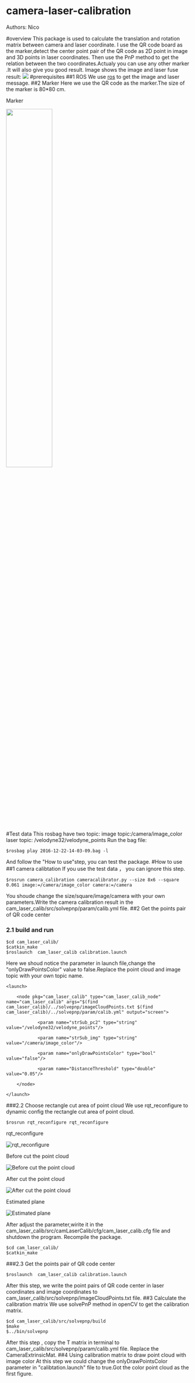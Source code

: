 # camera-laser-calibration
 Authors: Nico

#overview
This package is used to calculate the translation and rotation matrix between camera and laser coordinate.
I use the QR code board as the marker,detect the center point pair of the QR code as 2D point in image and 3D points in laser coordinates. Then use the PnP method to get the relation between the two coordinates.Actualy you can use any other marker .It will also give you good result.
Image shows the image and laser fuse result:
![](https://github.com/NicoChou/camera-laser-calibration/raw/master/screenshots/1.png)
#prerequisites
##1 ROS
We use [ros](http://wiki.ros.org/indigo/Installation/Ubuntu) to get the image and laser message.
##2 Marker
Here we use the QR code as the marker.The size of the marker is 80*80 cm.

Marker

<img src="https://github.com/NicoChou/camera-laser-calibration/raw/master/screenshots/2.png" width="50%" height="50%">

#Test data
This rosbag have two topic:
image topic:/camera/image_color 
laser topic: /velodyne32/velodyne_points
Run the bag file:
```
$rosbag play 2016-12-22-14-03-09.bag -l
```
And follow the "How to use"step, you can test the package.
#How to use 
##1 camera calibtation 
If you use the test data ， you can ignore this step.
```
$rosrun camera_calibration cameracalibrator.py --size 8x6 --square 0.061 image:=/camera/image_color camera:=/camera
```
You shoude change the size/square/image/camera with your own parameters.Write the camera calibration result in the cam_laser_calib/src/solvepnp/param/calib.yml file.
##2 Get the points pair of QR code center
### 2.1 build and run
```
$cd cam_laser_calib/
$catkin_make
$roslaunch  cam_laser_calib calibration.launch
```
Here we shoud notice the parameter in launch file,change the "onlyDrawPointsColor" value to false.Replace the point cloud and image topic with your own topic name.
```
<launch>

	<node pkg="cam_laser_calib" type="cam_laser_calib_node" name="cam_laser_calib" args="$(find cam_laser_calib)/../solvepnp/imageCloudPoints.txt $(find cam_laser_calib)/../solvepnp/param/calib.yml" output="screen">

		    <param name="strSub_pc2" type="string" value="/velodyne32/velodyne_points"/>

	   		<param name="strSub_img" type="string" value="/camera/image_color"/>

	  	 	<param name="onlyDrawPointsColor" type="bool" value="false"/>

		    <param name="DistanceThreshold" type="double" value="0.05"/>

	</node>

</launch>
```
###2.2 Choose rectangle cut area of  point cloud
We use rqt_reconfigure to dynamic config the rectangle cut area of  point cloud.
```
$rosrun rqt_reconfigure rqt_reconfigure 
```
rqt_reconfigure

![rqt_reconfigure](https://github.com/NicoChou/camera-laser-calibration/raw/master/screenshots/3.png)

Before cut the point cloud

![Before cut the point cloud](https://github.com/NicoChou/camera-laser-calibration/raw/master/screenshots/4.png)

After cut the point cloud

![After cut the point cloud](https://github.com/NicoChou/camera-laser-calibration/raw/master/screenshots/5.png)

Estimated plane

![Estimated plane](https://github.com/NicoChou/camera-laser-calibration/raw/master/screenshots/6.png )


After adjust the parameter,wirite it in the  cam_laser_calib/src/camLaserCalib/cfg/cam_laser_calib.cfg file and shutdown the program. Recompile the package.
```
$cd cam_laser_calib/
$catkin_make 
```
###2.3 Get the points pair of QR code center
```
$roslaunch  cam_laser_calib calibration.launch
```
After this step, we write the point pairs of QR code center in laser coordinates and  image coordinates to cam_laser_calib/src/solvepnp/imageCloudPoints.txt file.
##3 Calculate the calibration matrix
We use solvePnP method in openCV to get the calibration matrix.
```
$cd cam_laser_calib/src/solvepnp/build
$make
$../bin/solvepnp
```
After this step , copy the T matrix in terminal to cam_laser_calib/src/solvepnp/param/calib.yml file. Replace the CameraExtrinsicMat.
##4 Using calibration matrix to draw point cloud with image color
At this step we could change the onlyDrawPointsColor parameter in "calibtation.launch" file to true.Got the color point cloud as the first figure.



